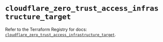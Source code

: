 # `cloudflare_zero_trust_access_infrastructure_target`

Refer to the Terraform Registry for docs: [`cloudflare_zero_trust_access_infrastructure_target`](https://registry.terraform.io/providers/cloudflare/cloudflare/5.11.0/docs/resources/zero_trust_access_infrastructure_target).
